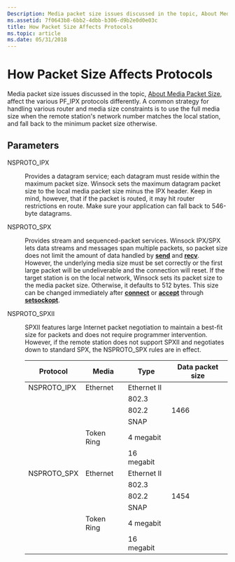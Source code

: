 ```yaml
---
Description: Media packet size issues discussed in the topic, About Media Packet Size, affect the various PF\_IPX protocols differently.
ms.assetid: 7f0643b8-6bb2-4dbb-b306-d9b2e0d0e03c
title: How Packet Size Affects Protocols
ms.topic: article
ms.date: 05/31/2018
---
```


# How Packet Size Affects Protocols

Media packet size issues discussed in the topic, [About Media Packet Size](about-media-packet-size-2.md), affect the various PF\_IPX protocols differently. A common strategy for handling various router and media size constraints is to use the full media size when the remote station's network number matches the local station, and fall back to the minimum packet size otherwise.

## Parameters

<dl> <dt>

<span id="NSPROTO_IPX"></span><span id="nsproto_ipx"></span>NSPROTO\_IPX
</dt> <dd>

Provides a datagram service; each datagram must reside within the maximum packet size. Winsock sets the maximum datagram packet size to the local media packet size minus the IPX header. Keep in mind, however, that if the packet is routed, it may hit router restrictions en route. Make sure your application can fall back to 546-byte datagrams.

</dd> <dt>

<span id="NSPROTO_SPX"></span><span id="nsproto_spx"></span>NSPROTO\_SPX
</dt> <dd>

Provides stream and sequenced-packet services. Winsock IPX/SPX lets data streams and messages span multiple packets, so packet size does not limit the amount of data handled by [**send**](/windows/desktop/api/Winsock2/nf-winsock2-send) and [**recv**](/windows/desktop/api/winsock/nf-winsock-recv). However, the underlying media size must be set correctly or the first large packet will be undeliverable and the connection will reset. If the target station is on the local network, Winsock sets its packet size to the media packet size. Otherwise, it defaults to 512 bytes. This size can be changed immediately after [**connect**](/windows/desktop/api/Winsock2/nf-winsock2-connect) or [**accept**](/windows/desktop/api/Winsock2/nf-winsock2-accept) through [**setsockopt**](/windows/desktop/api/winsock/nf-winsock-setsockopt).

</dd> <dt>

<span id="NSPROTO_SPXII"></span><span id="nsproto_spxii"></span>NSPROTO\_SPXII
</dt> <dd>

SPXII features large Internet packet negotiation to maintain a best-fit size for packets and does not require programmer intervention. However, if the remote station does not support SPXII and negotiates down to standard SPX, the NSPROTO\_SPX rules are in effect.



| Protocol     | Media      | Type        | Data packet size |
|--------------|------------|-------------|------------------|
| NSPROTO\_IPX | Ethernet   | Ethernet II |                  |
|              |            | 802.3       |                  |
|              |            | 802.2       | 1466             |
|              |            | SNAP        |                  |
|              | Token Ring | 4 megabit   |                  |
|              |            | 16 megabit  |                  |
| NSPROTO\_SPX | Ethernet   | Ethernet II |                  |
|              |            | 802.3       |                  |
|              |            | 802.2       | 1454             |
|              |            | SNAP        |                  |
|              | Token Ring | 4 megabit   |                  |
|              |            | 16 megabit  |                  |



 

</dd> </dl>

 

 



